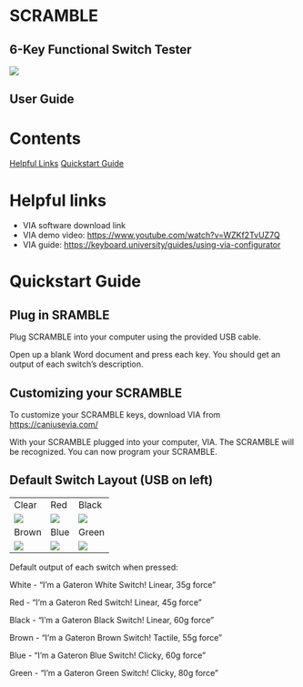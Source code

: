 # SCRAMBLE

## 6-Key Functional Switch Tester
![](https://github.com/nullbitsco/docs/raw/main/scramble/user_guide_img/image000.jpg)
## User Guide

# Contents
[Helpful Links](#helpful_links)
[Quickstart Guide](#quickstart_guide)

# <a name="helpful_links"></a> Helpful links
* VIA software download link
* VIA demo video: https://www.youtube.com/watch?v=WZKf2TvUZ7Q
* VIA guide: https://keyboard.university/guides/using-via-configurator

# <a name="quickstart_guide"></a> Quickstart Guide

## Plug in SRAMBLE
Plug SCRAMBLE into your computer using the provided USB cable.

Open up a blank Word document and press each key. You should get an output of each switch’s description.

## Customizing your SCRAMBLE
To customize your SCRAMBLE keys, download VIA from https://caniusevia.com/

With your SCRAMBLE plugged into your computer, VIA. The SCRAMBLE will be recognized. You can now program your SCRAMBLE.

## Default Switch Layout (USB on left)
| | | |
| --- | --- | --- |
| Clear | Red | Black |
| ![](https://github.com/nullbitsco/docs/raw/main/scramble/user_guide_img/image004.jpg) | ![](https://github.com/nullbitsco/docs/raw/main/scramble/user_guide_img/image006.jpg) | ![](https://github.com/nullbitsco/docs/raw/main/scramble/user_guide_img/image001.jpg) |
| Brown | Blue | Green |
| ![](https://github.com/nullbitsco/docs/raw/main/scramble/user_guide_img/image003.jpg) | ![](https://github.com/nullbitsco/docs/raw/main/scramble/user_guide_img/image002.jpg) | ![](https://github.com/nullbitsco/docs/raw/main/scramble/user_guide_img/image005.jpg) |

Default output of each switch when pressed:

White - “I’m a Gateron White Switch! Linear, 35g force”

Red - “I’m a Gateron Red Switch! Linear, 45g force”

Black - “I’m a Gateron Black Switch! Linear, 60g force”

Brown - “I’m a Gateron Brown Switch! Tactile, 55g force”

Blue - “I’m a Gateron Blue Switch! Clicky, 60g force”

Green - “I’m a Gateron Green Switch! Clicky, 80g force”
